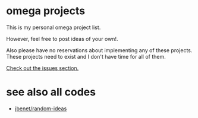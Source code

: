 # omega projects

This is my personal omega project list.

However, feel free to post ideas of your own!.

Also please have no reservations about implementing any of these projects.
These projects need to exist and I don't have time for all of them.

[Check out the issues section.](https://github.com/substack/omega-projects/issues)

# see also all codes

* [jbenet/random-ideas](https://github.com/jbenet/random-ideas)
